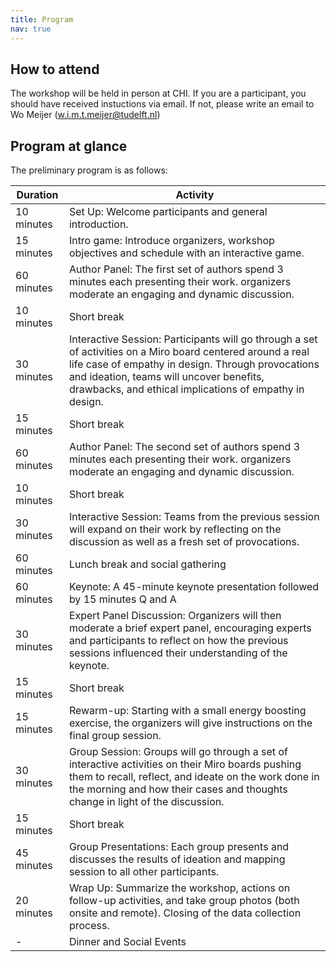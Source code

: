 ```yaml
---
title: Program
nav: true
---
```


## How to attend

The workshop will be held in person at CHI. If you are a participant, you should have received instuctions via email. If not, please write an email to Wo Meijer (w.i.m.t.meijer@tudelft.nl)

## Program at glance

The preliminary program is as follows:

| **Duration** | **Activity**                                                                                                                                                                                                                                                                    |
|--------------|---------------------------------------------------------------------------------------------------------------------------------------------------------------------------------------------------------------------------------------------------------------------------------|
| 10 minutes   | Set Up: Welcome participants and general introduction.                                                                                                                                                                                                                   |
| 15 minutes   | Intro game: Introduce organizers, workshop objectives and schedule with an interactive game.                                                                                                                                                                           |
| 60 minutes   | Author Panel: The first set of authors spend 3 minutes each presenting their work. organizers moderate an engaging and dynamic discussion.                                                                                                                             |
| 10 minutes   | Short break                                                                                                                                                                                                                                                                     |
| 30 minutes   | Interactive Session: Participants will go through a set of activities on a Miro board centered around a real life case of empathy in design. Through provocations and ideation, teams will uncover benefits, drawbacks, and ethical implications of empathy in design. |
| 15 minutes   | Short break                                                                                                                                                                                                                                                                     |
| 60 minutes   | Author Panel: The second set of authors spend 3 minutes each presenting their work. organizers moderate an engaging and dynamic discussion.                                                                                                                            |
| 10 minutes   | Short break                                                                                                                                                                                                                                                                     |
| 30 minutes   | Interactive Session: Teams from the previous session will expand on their work by reflecting on the discussion as well as a fresh set of provocations.                                                                                                                 |
| 60 minutes   | Lunch break and social gathering                                                                                                                                                                                                                                                |
| 60 minutes   | Keynote: A 45-minute keynote presentation followed by 15 minutes Q and A                                                                                                                                                                                              |
| 30 minutes   | Expert Panel Discussion: Organizers will then moderate a brief expert panel, encouraging experts and participants to reflect on how the previous sessions influenced their understanding of the keynote.                                                               |
| 15 minutes   | Short break                                                                                                                                                                                                                                                                     |
| 15 minutes   | Rewarm-up: Starting with a small energy boosting exercise, the organizers will give instructions on the final group session.                                                                                                                                           |
| 30 minutes   | Group Session: Groups will go through a set of interactive activities on their Miro boards pushing them to recall, reflect, and ideate on the work done in the morning and how their cases and thoughts change in light of the discussion.                             |
| 15 minutes   | Short break                                                                                                                                                                                                                                                                     |
| 45 minutes   | Group Presentations: Each group presents and discusses the results of ideation and mapping session to all other participants.                                                                                                                                          |
| 20 minutes   | Wrap Up: Summarize the workshop, actions on follow-up activities, and take group photos (both onsite and remote). Closing of the data collection process.                                                                                                              |
| -            | Dinner and Social Events                                                                                                                                                                                                                                                        |

